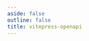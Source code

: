 ```yaml
---
aside: false
outline: false
title: vitepress-openapi
---
```


<script setup lang="ts">
import { useRoute, useData } from 'vitepress'
import spec from '../../../public/exchanges/openapi.json'

const route = useRoute()

const { isDark, params } = useData()

const operationId = route.data.params.operationId

document.title = params.value.pageTitle
</script>

<OAOperation :spec="spec" :operationId="operationId" :isDark="isDark" />
